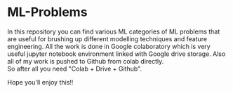 # ML-Problems

In this repository you can find various ML categories of ML problems that are useful for brushing up different modelling techniques and feature engineering. All the work is done in Google colaboratory which is very useful jupyter notebook environment linked with Google drive storage. Also all of my work is pushed to Github from colab directly.<br>
So after all you need "Colab + Drive + Github".

Hope you'll enjoy this!!

